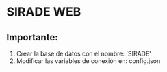 # SIRADE WEB

## Importante:

1. Crear la base de datos con el nombre: 'SIRADE'
2. Modificar las variables de conexión en: config.json

